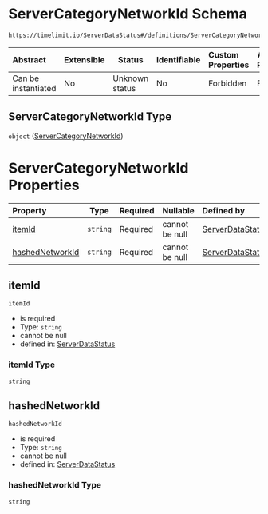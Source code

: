 # ServerCategoryNetworkId Schema

```txt
https://timelimit.io/ServerDataStatus#/definitions/ServerCategoryNetworkId
```




| Abstract            | Extensible | Status         | Identifiable | Custom Properties | Additional Properties | Access Restrictions | Defined In                                                                            |
| :------------------ | ---------- | -------------- | ------------ | :---------------- | --------------------- | ------------------- | ------------------------------------------------------------------------------------- |
| Can be instantiated | No         | Unknown status | No           | Forbidden         | Forbidden             | none                | [ServerDataStatus.schema.json\*](ServerDataStatus.schema.json "open original schema") |

## ServerCategoryNetworkId Type

`object` ([ServerCategoryNetworkId](serverdatastatus-definitions-servercategorynetworkid.md))

# ServerCategoryNetworkId Properties

| Property                            | Type     | Required | Nullable       | Defined by                                                                                                                                                                                                          |
| :---------------------------------- | -------- | -------- | -------------- | :------------------------------------------------------------------------------------------------------------------------------------------------------------------------------------------------------------------ |
| [itemId](#itemid)                   | `string` | Required | cannot be null | [ServerDataStatus](serverdatastatus-definitions-servercategorynetworkid-properties-itemid.md "https&#x3A;//timelimit.io/ServerDataStatus#/definitions/ServerCategoryNetworkId/properties/itemId")                   |
| [hashedNetworkId](#hashednetworkid) | `string` | Required | cannot be null | [ServerDataStatus](serverdatastatus-definitions-servercategorynetworkid-properties-hashednetworkid.md "https&#x3A;//timelimit.io/ServerDataStatus#/definitions/ServerCategoryNetworkId/properties/hashedNetworkId") |

## itemId




`itemId`

-   is required
-   Type: `string`
-   cannot be null
-   defined in: [ServerDataStatus](serverdatastatus-definitions-servercategorynetworkid-properties-itemid.md "https&#x3A;//timelimit.io/ServerDataStatus#/definitions/ServerCategoryNetworkId/properties/itemId")

### itemId Type

`string`

## hashedNetworkId




`hashedNetworkId`

-   is required
-   Type: `string`
-   cannot be null
-   defined in: [ServerDataStatus](serverdatastatus-definitions-servercategorynetworkid-properties-hashednetworkid.md "https&#x3A;//timelimit.io/ServerDataStatus#/definitions/ServerCategoryNetworkId/properties/hashedNetworkId")

### hashedNetworkId Type

`string`
